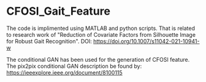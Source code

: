 # CFOSI_Gait_Feature

The code is implimented using MATLAB and python scripts. That is related to research work of "Reduction of Covariate Factors from Silhouette Image for Robust Gait Recognition".
DOI: https://doi.org/10.1007/s11042-021-10941-w 

The conditional GAN has been used for the generation of CFOSI feature. The pix2pix conditional GAN description be found by: 
https://ieeexplore.ieee.org/document/8100115

